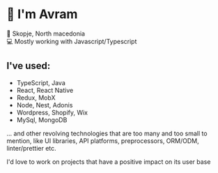 # 👋 I'm Avram
📍 Skopje, North macedonia  
:computer: Mostly working with Javascript/Typescript  

## I've used:
- TypeScript, Java  
- React, React Native  
- Redux, MobX  
- Node, Nest, Adonis  
- Wordpress, Shopify, Wix  
- MySql, MongoDB  
  
... and other revolving technologies that are too many and too small to mention, like UI libraries, API platforms, preprocessors, ORM/ODM, linter/prettier etc.  

I'd love to work on projects that have a positive impact on its user base
